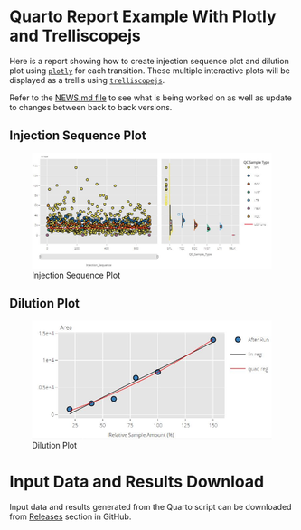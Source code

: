 # Quarto Report Example With Plotly and Trelliscopejs

Here is a report showing how to create injection sequence plot and
dilution plot using [`plotly`](https://plotly.com/r/) for each
transition. These multiple interactive plots will be displayed as a
trellis using [`trelliscopejs`](https://hafen.github.io/trelliscopejs/).

Refer to the [NEWS.md
file](https://github.com/JauntyJJS/Trelliscopejs_In_Quarto_Example/blob/main/NEWS.md)
to see what is being worked on as well as update to changes between back
to back versions.

## Injection Sequence Plot

<figure>
<img src="images/Injection_Sequence.JPG"
data-fig-alt="An injection sequence plot."
alt="Injection Sequence Plot" />
<figcaption aria-hidden="true">Injection Sequence Plot</figcaption>
</figure>

## Dilution Plot

<figure>
<img src="images/Dilution_Plot.JPG" data-fig-alt="A dilution plot."
alt="Dilution Plot" />
<figcaption aria-hidden="true">Dilution Plot</figcaption>
</figure>

# Input Data and Results Download

Input data and results generated from the Quarto script can be
downloaded from
[Releases](https://github.com/JauntyJJS/Trelliscopejs_In_Quarto_Example/releases)
section in GitHub.
